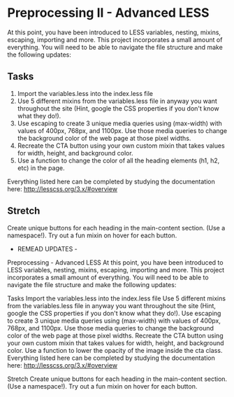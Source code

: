 # Preprocessing II - Advanced LESS

At this point, you have been introduced to LESS variables, nesting, mixins, escaping, importing and more.  This project incorporates a small amount of everything. You will need to be able to navigate the file structure and make the following updates:

## Tasks

1. Import the variables.less into the index.less file
2. Use 5 different mixins from the variables.less file in anyway you want throughout the site (Hint, google the CSS properties if you don't know what they do!).
3. Use escaping to create 3 unique media queries using (max-width) with values of 400px, 768px, and 1100px.  Use those media queries to change the background color of the web page at those pixel widths.
4. Recreate the CTA button using your own custom mixin that takes values for width, height, and background color.
5. Use a function to change the color of all the heading elements (h1, h2, etc) in the page.

Everything listed here can be completed by studying the documentation here:  http://lesscss.org/3.x/#overview

## Stretch

Create unique buttons for each heading in the main-content section.  (Use a namespace!).  Try out a fun mixin on hover for each button.


- REMEAD UPDATES -


Preprocessing - Advanced LESS
At this point, you have been introduced to LESS variables, nesting, mixins, escaping, importing and more. This project incorporates a small amount of everything. You will need to be able to navigate the file structure and make the following updates:

Tasks
Import the variables.less into the index.less file
Use 5 different mixins from the variables.less file in anyway you want throughout the site (Hint, google the CSS properties if you don't know what they do!).
Use escaping to create 3 unique media queries using (max-width) with values of 400px, 768px, and 1100px. Use those media queries to change the background color of the web page at those pixel widths.
Recreate the CTA button using your own custom mixin that takes values for width, height, and background color.
Use a function to lower the opacity of the image inside the cta class.
Everything listed here can be completed by studying the documentation here: http://lesscss.org/3.x/#overview

Stretch
Create unique buttons for each heading in the main-content section. (Use a namespace!). Try out a fun mixin on hover for each button.